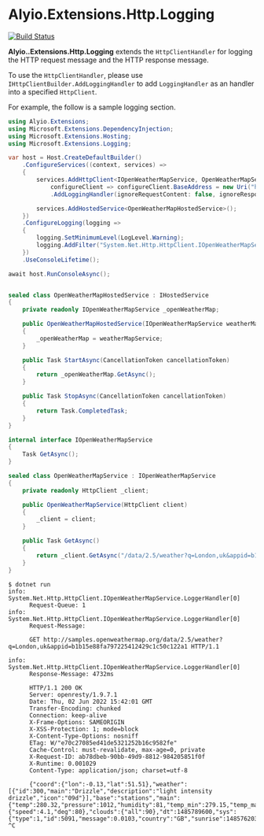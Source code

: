 # Alyio.Extensions.Http.Logging

[![Build Status](https://github.com/qqbuby/Alyio.Extensions.Http.Logging/actions/workflows/ci.yml/badge.svg?branch=main)](https://github.com/qqbuby/Alyio.Extensions.Http.Logging/actions/workflows/ci.yml)

**Alyio..Extensions.Http.Logging** extends the `HttpClientHandler` for logging the HTTP request message and the HTTP response message.

To use the `HttpClientHandler`, please use `IHttpClientBuilder.AddLoggingHandler` to add `LoggingHandler` as an handler into a specified `HttpClient`.

For example, the follow is a sample logging section.

```cs
using Alyio.Extensions;
using Microsoft.Extensions.DependencyInjection;
using Microsoft.Extensions.Hosting;
using Microsoft.Extensions.Logging;

var host = Host.CreateDefaultBuilder()
    .ConfigureServices((context, services) =>
    {
        services.AddHttpClient<IOpenWeatherMapService, OpenWeatherMapService>(
            configureClient => configureClient.BaseAddress = new Uri("http://samples.openweathermap.org"))
            .AddLoggingHandler(ignoreRequestContent: false, ignoreResponseContent: false);

        services.AddHostedService<OpenWeatherMapHostedService>();
    })
    .ConfigureLogging(logging =>
    {
        logging.SetMinimumLevel(LogLevel.Warning);
        logging.AddFilter("System.Net.Http.HttpClient.IOpenWeatherMapService.LoggingHandler", LogLevel.Information);
    })
    .UseConsoleLifetime();

await host.RunConsoleAsync();


sealed class OpenWeatherMapHostedService : IHostedService
{
    private readonly IOpenWeatherMapService _openWeatherMap;

    public OpenWeatherMapHostedService(IOpenWeatherMapService weatherMapService)
    {
        _openWeatherMap = weatherMapService;
    }

    public Task StartAsync(CancellationToken cancellationToken)
    {
        return _openWeatherMap.GetAsync();
    }

    public Task StopAsync(CancellationToken cancellationToken)
    {
        return Task.CompletedTask;
    }
}

internal interface IOpenWeatherMapService
{
    Task GetAsync();
}

sealed class OpenWeatherMapService : IOpenWeatherMapService
{
    private readonly HttpClient _client;

    public OpenWeatherMapService(HttpClient client)
    {
        _client = client;
    }

    public Task GetAsync()
    {
        return _client.GetAsync("/data/2.5/weather?q=London,uk&appid=b1b15e88fa797225412429c1c50c122a1");
    }
}
```

```console
$ dotnet run
info: System.Net.Http.HttpClient.IOpenWeatherMapService.LoggerHandler[0]
      Request-Queue: 1
info: System.Net.Http.HttpClient.IOpenWeatherMapService.LoggerHandler[0]
      Request-Message: 
      
      GET http://samples.openweathermap.org/data/2.5/weather?q=London,uk&appid=b1b15e88fa797225412429c1c50c122a1 HTTP/1.1
      
info: System.Net.Http.HttpClient.IOpenWeatherMapService.LoggerHandler[0]
      Response-Message: 4732ms
      
      HTTP/1.1 200 OK
      Server: openresty/1.9.7.1
      Date: Thu, 02 Jun 2022 15:42:01 GMT
      Transfer-Encoding: chunked
      Connection: keep-alive
      X-Frame-Options: SAMEORIGIN
      X-XSS-Protection: 1; mode=block
      X-Content-Type-Options: nosniff
      ETag: W/"e70c27085ed41de5321252b16c9582fe"
      Cache-Control: must-revalidate, max-age=0, private
      X-Request-ID: ab78dbeb-90bb-49d9-8812-984205851f0f
      X-Runtime: 0.001029
      Content-Type: application/json; charset=utf-8
      
      {"coord":{"lon":-0.13,"lat":51.51},"weather":[{"id":300,"main":"Drizzle","description":"light intensity drizzle","icon":"09d"}],"base":"stations","main":{"temp":280.32,"pressure":1012,"humidity":81,"temp_min":279.15,"temp_max":281.15},"visibility":10000,"wind":{"speed":4.1,"deg":80},"clouds":{"all":90},"dt":1485789600,"sys":{"type":1,"id":5091,"message":0.0103,"country":"GB","sunrise":1485762037,"sunset":1485794875},"id":2643743,"name":"London","cod":200}
^C
```
